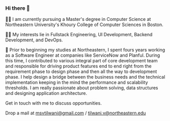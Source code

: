 ### Hi there 👋

<!--
**vanshita-tilwani/vanshita-tilwani** is a ✨ _special_ ✨ repository because its `README.md` (this file) appears on your GitHub profile.

Here are some ideas to get you started:

- 🔭 I’m currently working on ...
- 🌱 I’m currently learning ...
- 👯 I’m looking to collaborate on ...
- 🤔 I’m looking for help with ...
- 💬 Ask me about ...
- 📫 How to reach me: ...
- 😄 Pronouns: ...
- ⚡ Fun fact: ...
-->

👩‍🎓 I am currently pursuing a Master's degree in Computer Science at Northeastern University's Khoury College of Computer Sciences in Boston.

👩‍💻 My interests lie in Fullstack Engineering, UI Development, Backend Development, and DevOps.

💼 Prior to beginning my studies at Northeastern, I spent fours years working as a Software Engineer at companies like ServiceNow and Planful. During this time, I contributed to various integral part of core development team and responsible for driving product features end to end right from the requirement phase to design phase and then all the way to development phase. I help design a bridge between the business needs and the technical implementation keeping in the mind the performance and scalability thresholds. I am really passionate about problem solving, data structures and designing application architecture.

Get in touch with me to discuss opportunities.

Drop a mail at msvtilwani@gmail.com / tilwani.v@northeastern.edu

